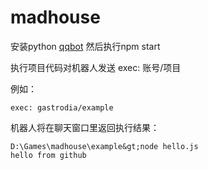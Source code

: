# madhouse


安装python [qqbot](https://github.com/pandolia/qqbot) 然后执行npm start


执行项目代码对机器人发送 exec: 账号/项目

例如：

```
exec: gastrodia/example
```

机器人将在聊天窗口里返回执行结果：

```
D:\Games\madhouse\example&gt;node hello.js 
hello from github
```
